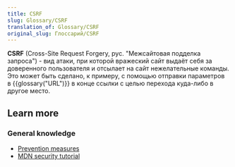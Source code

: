 ```yaml
---
title: CSRF
slug: Glossary/CSRF
translation_of: Glossary/CSRF
original_slug: Глоссарий/CSRF
---
```

**CSRF** (Cross-Site Request Forgery, рус. "Межсайтовая подделка запроса") - вид атаки, при которой вражеский сайт выдаёт себя за доверенного пользователя и отсылает на сайт нежелательные команды. Это может быть сделано, к примеру, с помощью отправки параметров в {{glossary("URL")}} в конце ссылки с целью перехода куда-либо в другое место.

## Learn more

### General knowledge

- [Prevention measures](<https://www.owasp.org/index.php/Cross-Site_Request_Forgery_(CSRF)_Prevention_Cheat_Sheet>)
- [MDN security tutorial](/en-US/Learn/tutorial/Information_Security_Basics)
